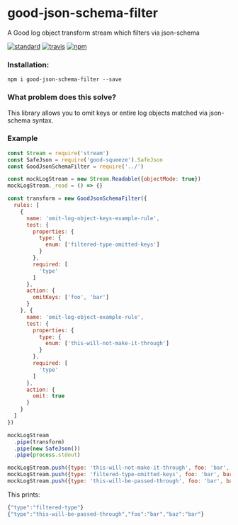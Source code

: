 # good-json-schema-filter
A Good log object transform stream which filters via json-schema

[![standard][standard-image]][standard-url]
[![travis][travis-image]][travis-url]
[![npm][npm-image]][npm-url]

[travis-image]: https://travis-ci.org/maxnachlinger/good-json-schema-filter.svg?branch=master
[travis-url]: https://travis-ci.org/maxnachlinger/good-json-schema-filter
[npm-image]: https://img.shields.io/npm/v/good-json-schema-filter.svg?style=flat
[npm-url]: https://npmjs.org/package/good-json-schema-filter
[standard-image]: https://img.shields.io/badge/code%20style-standard-brightgreen.svg
[standard-url]: http://standardjs.com/

### Installation:
```
npm i good-json-schema-filter --save
```

### What problem does this solve?
This library allows you to omit keys or entire log objects matched via json-schema syntax.

### Example
```javascript
const Stream = require('stream')
const SafeJson = require('good-squeeze').SafeJson
const GoodJsonSchemaFilter = require('../')

const mockLogStream = new Stream.Readable({objectMode: true})
mockLogStream._read = () => {}

const transform = new GoodJsonSchemaFilter({
  rules: [
    {
      name: 'omit-log-object-keys-example-rule',
      test: {
        properties: {
          type: {
            enum: ['filtered-type-omitted-keys']
          }
        },
        required: [
          'type'
        ]
      },
      action: {
        omitKeys: ['foo', 'bar']
      }
    }, {
      name: 'omit-log-object-example-rule',
      test: {
        properties: {
          type: {
            enum: ['this-will-not-make-it-through']
          }
        },
        required: [
          'type'
        ]
      },
      action: {
        omit: true
      }
    }
  ]
})

mockLogStream
  .pipe(transform)
  .pipe(new SafeJson())
  .pipe(process.stdout)

mockLogStream.push({type: 'this-will-not-make-it-through', foo: 'bar', bar: 'bar'})
mockLogStream.push({type: 'filtered-type-omitted-keys', foo: 'bar', bar: 'bar'})
mockLogStream.push({type: 'this-will-be-passed-through', foo: 'bar', baz: 'bar'})
```
This prints:
```javascript
{"type":"filtered-type"}
{"type":"this-will-be-passed-through","foo":"bar","baz":"bar"}
```
